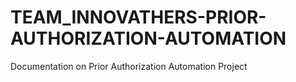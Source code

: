 # TEAM_INNOVATHERS-PRIOR-AUTHORIZATION-AUTOMATION
Documentation on Prior Authorization Automation Project
